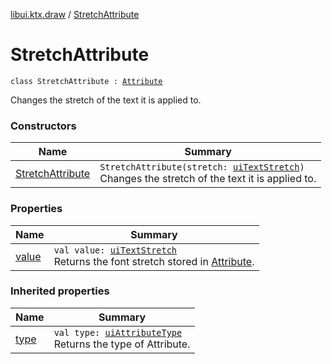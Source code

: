 [libui.ktx.draw](../README.md) / [StretchAttribute](README.md)

# StretchAttribute

`class StretchAttribute : `[`Attribute`](../-attribute/README.md)

Changes the stretch of the text it is applied to.

### Constructors

| Name | Summary |
|---|---|
| [StretchAttribute](-stretch-attribute.md) | `StretchAttribute(stretch: `[`uiTextStretch`](../../libui/ui-text-stretch.md)`)`<br>Changes the stretch of the text it is applied to. |

### Properties

| Name | Summary |
|---|---|
| [value](value.md) | `val value: `[`uiTextStretch`](../../libui/ui-text-stretch.md)<br>Returns the font stretch stored in [Attribute](../-attribute/README.md). |

### Inherited properties

| Name | Summary |
|---|---|
| [type](../-attribute/type.md) | `val type: `[`uiAttributeType`](../../libui/ui-attribute-type.md)<br>Returns the type of Attribute. |
